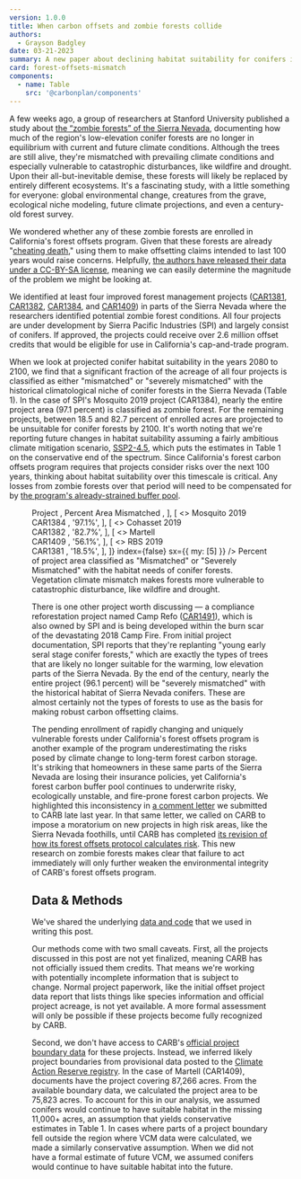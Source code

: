 ```yaml
---
version: 1.0.0
title: When carbon offsets and zombie forests collide
authors:
  - Grayson Badgley
date: 03-21-2023
summary: A new paper about declining habitat suitability for conifers in California's Sierra Nevada demonstrates the shaky scientific foundations of California's forest offsets program.
card: forest-offsets-mismatch
components:
  - name: Table
    src: '@carbonplan/components'
---
```


A few weeks ago, a group of researchers at Stanford University published a study about [the “zombie forests” of the Sierra Nevada](https://doi.org/10.1093/pnasnexus/pgad004), documenting how much of the region's low-elevation conifer forests are no longer in equilibrium with current and future climate conditions. Although the trees are still alive, they're mismatched with prevailing climate conditions and especially vulnerable to catastrophic disturbances, like wildfire and drought. Upon their all-but-inevitable demise, these forests will likely be replaced by entirely different ecosystems. It's a fascinating study, with a little something for everyone: global environmental change, creatures from the grave, ecological niche modeling, future climate projections, and even a century-old forest survey.

We wondered whether any of these zombie forests are enrolled in California's forest offsets program. Given that these forests are already "[cheating death](https://www.youtube.com/watch?v=aGoe9lULUvo)," using them to make offsetting claims intended to last 100 years would raise concerns. Helpfully, [the authors have released their data under a CC-BY-SA license](https://github.com/avephill/sierra-nevada-VCM), meaning we can easily determine the magnitude of the problem we might be looking at.

We identified at least four improved forest management projects ([CAR1381](https://thereserve2.apx.com/mymodule/reg/TabDocuments.asp?r=111&ad=Prpt&act=update&type=PRO&aProj=pub&tablename=doc&id1=1381), [CAR1382](https://thereserve2.apx.com/mymodule/reg/TabDocuments.asp?r=111&ad=Prpt&act=update&type=PRO&aProj=pub&tablename=doc&id1=1382), [CAR1384](https://thereserve2.apx.com/mymodule/reg/TabDocuments.asp?r=111&ad=Prpt&act=update&type=PRO&aProj=pub&tablename=doc&id1=1384), and [CAR1409](https://thereserve2.apx.com/mymodule/reg/TabDocuments.asp?r=111&ad=Prpt&act=update&type=PRO&aProj=pub&tablename=doc&id1=1409)) in parts of the Sierra Nevada where the researchers identified potential zombie forest conditions. All four projects are under development by Sierra Pacific Industries (SPI) and largely consist of conifers. If approved, the projects could receive over 2.6 million offset credits that would be eligible for use in California's cap-and-trade program.

When we look at projected conifer habitat suitability in the years 2080 to 2100, we find that a significant fraction of the acreage of all four projects is classified as either "mismatched" or "severely mismatched" with the historical climatological niche of conifer forests in the Sierra Nevada (Table 1). In the case of SPI's Mosquito 2019 project (CAR1384), nearly the entire project area (97.1 percent) is classified as zombie forest. For the remaining projects, between 18.5 and 82.7 percent of enrolled acres are projected to be unsuitable for conifer forests by 2100. It's worth noting that we're reporting future changes in habitat suitability assuming a fairly ambitious climate mitigation scenario, [SSP2-4.5](https://www.dkrz.de/en/communication/climate-simulations/cmip6-en/the-ssp-scenarios), which puts the estimates in Table 1 on the conservative end of the spectrum.
Since California's forest carbon offsets program requires that projects consider risks over the next 100 years, thinking about habitat suitability over this timescale is critical. Any losses from zombie forests over that period will need to be compensated for by [the program's already-strained buffer pool](https://doi.org/10.3389/ffgc.2022.930426).

<Figure>
  <Table
    columns={[4, 4]}
    start={[[1], [3]]}
    width={[
      [2, 2],
      [2, 2],
      [2, 2],
      [2, 2],
    ]}
    data={[
      [
        <Box
          key='Project'
          as='span'
          sx={{
            textTransform: 'uppercase',
            letterSpacing: 'smallcaps',
            fontFamily: 'heading',
            fontSize: [2, 2, 2, 3],
          }}
        >
          Project
        </Box>,
        <Box
          key='Mismatch'
          as='span'
          sx={{
            textTransform: 'uppercase',
            letterSpacing: 'smallcaps',
            fontFamily: 'heading',
            fontSize: [2, 2, 2, 3],
          }}
        >
          Percent Area Mismatched
        </Box>,
      ],
      [
        <>
          Mosquito 2019 <br />
          <Box as='span' sx={{ color: 'secondary' }}>
            CAR1384
          </Box>
        </>,
        '97.1%',
      ],
      [
        <>
          Cohasset 2019 <br />
          <Box as='span' sx={{ color: 'secondary' }}>
            CAR1382
          </Box>
        </>,
        '82.7%',
      ],
      [
        <>
          Martell
          <br />
          <Box as='span' sx={{ color: 'secondary' }}>
            CAR1409
          </Box>
        </>,
        '56.1%',
      ],
      [
        <>
          RBS 2019
          <br />
          <Box as='span' sx={{ color: 'secondary' }}>
            CAR1381
          </Box>
        </>,
        '18.5%',
      ],
    ]}
    index={false}
    sx={{ my: [5] }}
  />
  <TableCaption number={1}>
    Percent of project area classified as "Mismatched" or "Severely Mismatched"
    with the habitat needs of conifer forests. Vegetation climate mismatch makes
    forests more vulnerable to catastrophic disturbance, like wildfire and
    drought.
  </TableCaption>
</Figure>

There is one other project worth discussing — a compliance reforestation project named Camp Refo ([CAR1491](https://thereserve2.apx.com/mymodule/reg/TabDocuments.asp?r=111&ad=Prpt&act=update&type=PRO&aProj=pub&tablename=doc&id1=1491)), which is also owned by SPI and is being developed within the burn scar of the devastating 2018 Camp Fire. From initial project documentation, SPI reports that they're replanting "young early seral stage conifer forests," which are exactly the types of trees that are likely no longer suitable for the warming, low elevation parts of the Sierra Nevada. By the end of the century, nearly the entire project (96.1 percent) will be "severely mismatched" with the historical habitat of Sierra Nevada conifers. These are almost certainly not the types of forests to use as the basis for making robust carbon offsetting claims.

The pending enrollment of rapidly changing and uniquely vulnerable forests under California's forest offsets program is another example of the program underestimating the risks posed by climate change to long-term forest carbon storage. It's striking that homeowners in these same parts of the Sierra Nevada are losing their insurance policies, yet California's forest carbon buffer pool continues to underwrite risky, ecologically unstable, and fire-prone forest carbon projects. We highlighted this inconsistency in [a comment letter](https://files.carbonplan.org/CARB-Forest-Offsets-Workshop-Comment-Letter-12-15-2022.pdf) we submitted to CARB late last year. In that same letter, we called on CARB to impose a moratorium on new projects in high risk areas, like the Sierra Nevada foothills, until CARB has completed [its revision of how its forest offsets protocol calculates risk](https://caleprocure.ca.gov/event/3900/0000025740). This new research on zombie forests makes clear that failure to act immediately will only further weaken the environmental integrity of CARB's forest offsets program.

## Data & Methods

We've shared the underlying [data and code](https://github.com/carbonplan/forest-offsets-mismatch) that we used in writing this post.

Our methods come with two small caveats. First, all the projects discussed in this post are not yet finalized, meaning CARB has not officially issued them credits. That means we're working with potentially incomplete information that is subject to change. Normal project paperwork, like the initial offset project data report that lists things like species information and official project acreage, is not yet available. A more formal assessment will only be possible if these projects become fully recognized by CARB.

Second, we don't have access to CARB's [official project boundary data](https://webmaps.arb.ca.gov/ARBOCIssuanceMap/) for these projects. Instead, we inferred likely project boundaries from provisional data posted to the [Climate Action Reserve registry](https://thereserve2.apx.com/myModule/rpt/myrpt.asp?r=111). In the case of Martell (CAR1409), documents have the project covering 87,266 acres. From the available boundary data, we calculated the project area to be 75,823 acres. To account for this in our analysis, we assumed conifers would continue to have suitable habitat in the missing 11,000+ acres, an assumption that yields conservative estimates in Table 1. In cases where parts of a project boundary fell outside the region where VCM data were calculated, we made a similarly conservative assumption. When we did not have a formal estimate of future VCM, we assumed conifers would continue to have suitable habitat into the future.
